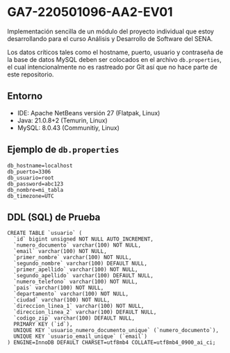 # GA7-220501096-AA2-EV01

Implementación sencilla de un módulo del proyecto individual que estoy desarrollando para el curso Análisis y Desarrollo de Software del SENA.

Los datos críticos tales como el hostname, puerto, usuario y contraseña de la base de datos MySQL deben ser colocados en el archivo `db.properties`, el cual intencionalmente no es rastreado por Git así que no hace parte de este repositorio.

## Entorno

* IDE: Apache NetBeans versión 27 (Flatpak, Linux)
* Java: 21.0.8+2 (Temurin, Linux)
* MySQL: 8.0.43 (Communitiy, Linux)

## Ejemplo de `db.properties`

```
db_hostname=localhost
db_puerto=3306
db_usuario=root
db_password=abc123
db_nombre=mi_tabla
db_timezone=UTC
```

## DDL (SQL) de Prueba

```
CREATE TABLE `usuario` (
  `id` bigint unsigned NOT NULL AUTO_INCREMENT,
  `numero_documento` varchar(100) NOT NULL,
  `email` varchar(100) NOT NULL,
  `primer_nombre` varchar(100) NOT NULL,
  `segundo_nombre` varchar(100) DEFAULT NULL,
  `primer_apellido` varchar(100) NOT NULL,
  `segundo_apellido` varchar(100) DEFAULT NULL,
  `numero_telefono` varchar(100) NOT NULL,
  `pais` varchar(100) NOT NULL,
  `departamento` varchar(100) NOT NULL,
  `ciudad` varchar(100) NOT NULL,
  `direccion_linea_1` varchar(100) NOT NULL,
  `direccion_linea_2` varchar(100) DEFAULT NULL,
  `codigo_zip` varchar(100) DEFAULT NULL,
  PRIMARY KEY (`id`),
  UNIQUE KEY `usuario_numero_documento_unique` (`numero_documento`),
  UNIQUE KEY `usuario_email_unique` (`email`)
) ENGINE=InnoDB DEFAULT CHARSET=utf8mb4 COLLATE=utf8mb4_0900_ai_ci;
```